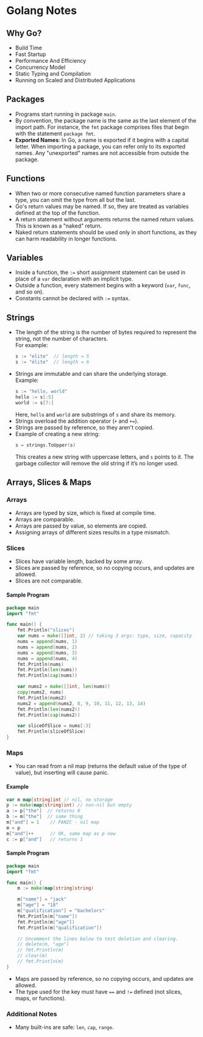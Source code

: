 
# Golang Notes

## Why Go?
- Build Time
- Fast Startup
- Performance And Efficiency
- Concurrency Model
- Static Typing and Compilation
- Running on Scaled and Distributed Applications

## Packages
- Programs start running in package `main`.
- By convention, the package name is the same as the last element of the import path. For instance, the `fmt` package comprises files that begin with the statement `package fmt`.
- **Exported Names**: In Go, a name is exported if it begins with a capital letter. When importing a package, you can refer only to its exported names. Any "unexported" names are not accessible from outside the package.

## Functions
- When two or more consecutive named function parameters share a type, you can omit the type from all but the last.
- Go's return values may be named. If so, they are treated as variables defined at the top of the function.
- A return statement without arguments returns the named return values. This is known as a "naked" return.
- Naked return statements should be used only in short functions, as they can harm readability in longer functions.

## Variables
- Inside a function, the `:=` short assignment statement can be used in place of a `var` declaration with an implicit type.
- Outside a function, every statement begins with a keyword (`var`, `func`, and so on).
- Constants cannot be declared with `:=` syntax.

## Strings
- The length of the string is the number of bytes required to represent the string, not the number of characters.  
  For example:
  ```go
  s := "elite"  // length = 5
  s := "èlite"  // length = 6
  ```
- Strings are immutable and can share the underlying storage.  
  Example:
  ```go
  s := "hello, world"
  hello := s[:5]
  world := s[7:]
  ```
  Here, `hello` and `world` are substrings of `s` and share its memory.
- Strings overload the addition operator (`+` and `+=`).
- Strings are passed by reference, so they aren't copied.
- Example of creating a new string:
  ```go
  s = strings.ToUpper(s) 
  ```
  This creates a new string with uppercase letters, and `s` points to it. The garbage collector will remove the old string if it’s no longer used.

## Arrays, Slices & Maps

### Arrays
- Arrays are typed by size, which is fixed at compile time.
- Arrays are comparable.
- Arrays are passed by value, so elements are copied.
- Assigning arrays of different sizes results in a type mismatch.

### Slices
- Slices have variable length, backed by some array.
- Slices are passed by reference, so no copying occurs, and updates are allowed.
- Slices are not comparable.

#### Sample Program
```go
package main
import "fmt"

func main() {
	fmt.Println("slices")
	var nums = make([]int, 2) // taking 3 args: type, size, capacity
	nums = append(nums, 1)
	nums = append(nums, 2)
	nums = append(nums, 3)
	nums = append(nums, 4)
	fmt.Println(nums)
	fmt.Println(len(nums))
	fmt.Println(cap(nums))

	var nums2 = make([]int, len(nums))
	copy(nums2, nums)
	fmt.Println(nums2)
	nums2 = append(nums2, 8, 9, 10, 11, 12, 13, 14)
	fmt.Println(len(nums2))
	fmt.Println(cap(nums2))

	var sliceOfSlice = nums[:3]
	fmt.Println(sliceOfSlice)
}
```

### Maps
- You can read from a nil map (returns the default value of the type of value), but inserting will cause panic.

#### Example
```go
var m map[string]int // nil, no storage
p := make(map[string]int) // non-nil but empty
a := p["the"]  // returns 0
b := m["the"]  // same thing
m["and"] = 1    // PANIC - nil map
m = p
m["and"]++      // OK, same map as p now
c := p["and"]   // returns 1
```

#### Sample Program
```go
package main
import "fmt"

func main() {
	m := make(map[string]string)

	m["name"] = "jack"
	m["age"] = "18"
	m["qualification"] = "bachelors"
	fmt.Println(m["name"])
	fmt.Println(m["age"])
	fmt.Println(m["qualification"])

	// Uncomment the lines below to test deletion and clearing.
	// delete(m, "age")
	// fmt.Println(m)
	// clear(m)
	// fmt.Println(m)
}
```

- Maps are passed by reference, so no copying occurs, and updates are allowed.
- The type used for the key must have `==` and `!=` defined (not slices, maps, or functions).

### Additional Notes
- Many built-ins are safe: `len`, `cap`, `range`.
